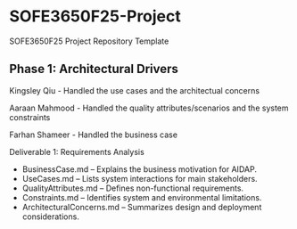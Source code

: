 # SOFE3650F25-Project
SOFE3650F25 Project Repository Template

Phase 1: Architectural Drivers
---
Kingsley Qiu - Handled the use cases and the architectual concerns

Aaraan Mahmood - Handled the quality attributes/scenarios and the system constraints

Farhan Shameer - Handled the business case


Deliverable 1: Requirements Analysis
- BusinessCase.md – Explains the business motivation for AIDAP.
- UseCases.md – Lists system interactions for main stakeholders.
- QualityAttributes.md – Defines non-functional requirements.
- Constraints.md – Identifies system and environmental limitations.
- ArchitecturalConcerns.md – Summarizes design and deployment considerations.

